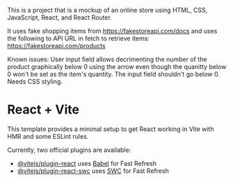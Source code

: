 This is a project that is a mockup of an online store using HTML, CSS, JavaScript, React, and React Router.  

It uses fake shopping items from https://fakestoreapi.com/docs and uses the following to API URL in fetch to retrieve items:  https://fakestoreapi.com/products

Known issues:
User input field allows decrimenting the number of the product graphically below 0 using the arrow even though the quanitty below 0 won't be set as the item's quantity.  The input field shouldn't go below 0.
Needs CSS styling.


 
# React + Vite

This template provides a minimal setup to get React working in Vite with HMR and some ESLint rules.

Currently, two official plugins are available:

- [@vitejs/plugin-react](https://github.com/vitejs/vite-plugin-react/blob/main/packages/plugin-react/README.md) uses [Babel](https://babeljs.io/) for Fast Refresh
- [@vitejs/plugin-react-swc](https://github.com/vitejs/vite-plugin-react-swc) uses [SWC](https://swc.rs/) for Fast Refresh
